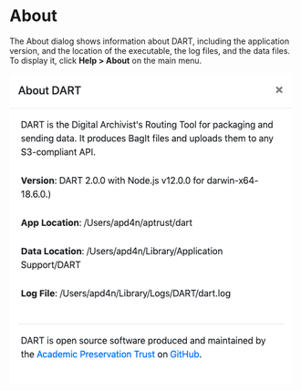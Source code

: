 # About

The About dialog shows information about DART, including the application version, and the location of the executable, the log files, and the data files. To display it, click <b>Help &gt; About</b> on the main menu.

![About DART](../img/about/about.png)
